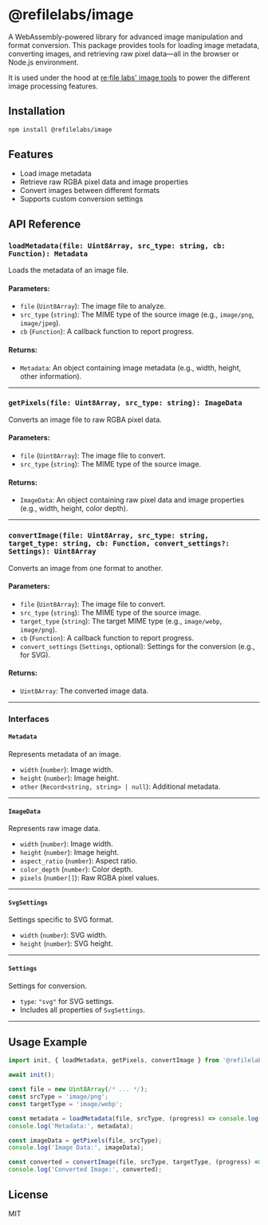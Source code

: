 # @refilelabs/image

A WebAssembly-powered library for advanced image manipulation and format conversion. This package provides tools for loading image metadata, converting images, and retrieving raw pixel data—all in the browser or Node.js environment.

It is used under the hood at [re;file labs' image tools](https://refilelabs.com/image) to power the different image processing features.

## Installation

```bash
npm install @refilelabs/image
```

## Features

- Load image metadata
- Retrieve raw RGBA pixel data and image properties
- Convert images between different formats
- Supports custom conversion settings

## API Reference

### `loadMetadata(file: Uint8Array, src_type: string, cb: Function): Metadata`

Loads the metadata of an image file.

#### Parameters:
- `file` (`Uint8Array`): The image file to analyze.
- `src_type` (`string`): The MIME type of the source image (e.g., `image/png`, `image/jpeg`).
- `cb` (`Function`): A callback function to report progress.

#### Returns:
- `Metadata`: An object containing image metadata (e.g., width, height, other information).

---

### `getPixels(file: Uint8Array, src_type: string): ImageData`

Converts an image file to raw RGBA pixel data.

#### Parameters:
- `file` (`Uint8Array`): The image file to convert.
- `src_type` (`string`): The MIME type of the source image.

#### Returns:
- `ImageData`: An object containing raw pixel data and image properties (e.g., width, height, color depth).

---

### `convertImage(file: Uint8Array, src_type: string, target_type: string, cb: Function, convert_settings?: Settings): Uint8Array`

Converts an image from one format to another.

#### Parameters:
- `file` (`Uint8Array`): The image file to convert.
- `src_type` (`string`): The MIME type of the source image.
- `target_type` (`string`): The target MIME type (e.g., `image/webp`, `image/png`).
- `cb` (`Function`): A callback function to report progress.
- `convert_settings` (`Settings`, optional): Settings for the conversion (e.g., for SVG).

#### Returns:
- `Uint8Array`: The converted image data.

---

### Interfaces

#### `Metadata`

Represents metadata of an image.

- `width` (`number`): Image width.
- `height` (`number`): Image height.
- `other` (`Record<string, string> | null`): Additional metadata.

---

#### `ImageData`

Represents raw image data.

- `width` (`number`): Image width.
- `height` (`number`): Image height.
- `aspect_ratio` (`number`): Aspect ratio.
- `color_depth` (`number`): Color depth.
- `pixels` (`number[]`): Raw RGBA pixel values.

---

#### `SvgSettings`

Settings specific to SVG format.

- `width` (`number`): SVG width.
- `height` (`number`): SVG height.

---

#### `Settings`

Settings for conversion.

- `type`: `"svg"` for SVG settings.
- Includes all properties of `SvgSettings`.

---

## Usage Example

```javascript
import init, { loadMetadata, getPixels, convertImage } from '@refilelabs/image';

await init();

const file = new Uint8Array(/* ... */);
const srcType = 'image/png';
const targetType = 'image/webp';

const metadata = loadMetadata(file, srcType, (progress) => console.log(`Progress: ${progress}%`));
console.log('Metadata:', metadata);

const imageData = getPixels(file, srcType);
console.log('Image Data:', imageData);

const converted = convertImage(file, srcType, targetType, (progress) => console.log(`Progress: ${progress}%`));
console.log('Converted Image:', converted);
```

## License

MIT
